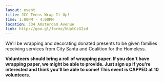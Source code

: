 ```yaml
---
layout: event
title: JCC Teens Wrap It Up!
time: 1:00PM - 4:00PM
location: 334 Amsterdam Avenue
link: http://goo.gl/forms/kUptCzG2zd
---
```

We'll be wrapping and decorating donated presents to be given families receiving services from City Santa and Coalition for the Homeless.

**Volunteers should bring a roll of wrapping paper. If you don't have wrapping paper, we might be able to provide. Just sign up if you're interested and think you'll be able to come! This event is CAPPED at 10 volunteers.**
